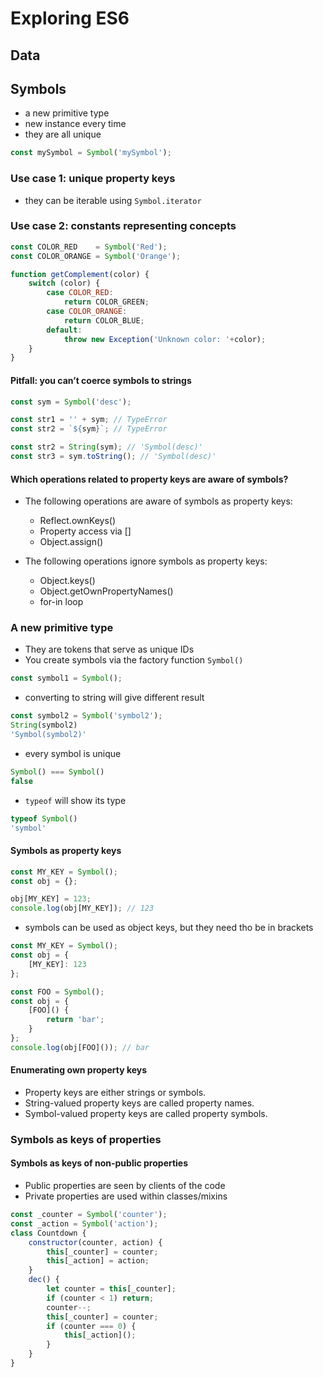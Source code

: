 # Exploring ES6

## Data

## Symbols
- a new primitive type
- new instance every time
- they are all unique
```javascript
const mySymbol = Symbol('mySymbol');
```



### Use case 1: unique property keys
- they can be iterable using `Symbol.iterator`




### Use case 2: constants representing concepts
```javascript
const COLOR_RED    = Symbol('Red');
const COLOR_ORANGE = Symbol('Orange');

function getComplement(color) {
    switch (color) {
        case COLOR_RED:
            return COLOR_GREEN;
        case COLOR_ORANGE:
            return COLOR_BLUE;
        default:
            throw new Exception('Unknown color: '+color);
    }
}
```



#### Pitfall: you can’t coerce symbols to strings
```javascript
const sym = Symbol('desc');

const str1 = '' + sym; // TypeError
const str2 = `${sym}`; // TypeError

const str2 = String(sym); // 'Symbol(desc)'
const str3 = sym.toString(); // 'Symbol(desc)'
```



#### Which operations related to property keys are aware of symbols?
- The following operations are aware of symbols as property keys:
    - Reflect.ownKeys()
    - Property access via []
    - Object.assign()
  
- The following operations ignore symbols as property keys:
    - Object.keys()
    - Object.getOwnPropertyNames()
    - for-in loop




### A new primitive type
- They are tokens that serve as unique IDs
- You create symbols via the factory function `Symbol()`
```javascript
const symbol1 = Symbol();
```

- converting to string will give different result
```javascript
const symbol2 = Symbol('symbol2');
String(symbol2)
'Symbol(symbol2)'
```

- every symbol is unique
```javascript
Symbol() === Symbol()
false
```

- `typeof` will show its type
```javascript
typeof Symbol()
'symbol'
```


#### Symbols as property keys
```javascript
const MY_KEY = Symbol();
const obj = {};

obj[MY_KEY] = 123;
console.log(obj[MY_KEY]); // 123
```

- symbols can be used as object keys, but they need tho be in brackets
```javascript
const MY_KEY = Symbol();
const obj = {
    [MY_KEY]: 123
};

const FOO = Symbol();
const obj = {
    [FOO]() {
        return 'bar';
    }
};
console.log(obj[FOO]()); // bar
``` 



#### Enumerating own property keys
- Property keys are either strings or symbols.
- String-valued property keys are called property names.
- Symbol-valued property keys are called property symbols.




### Symbols as keys of properties




#### Symbols as keys of non-public properties
- Public properties are seen by clients of the code
- Private properties are used within classes/mixins
```javascript
const _counter = Symbol('counter');
const _action = Symbol('action');
class Countdown {
    constructor(counter, action) {
        this[_counter] = counter;
        this[_action] = action;
    }
    dec() {
        let counter = this[_counter];
        if (counter < 1) return;
        counter--;
        this[_counter] = counter;
        if (counter === 0) {
            this[_action]();
        }
    }
}
```
